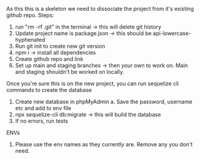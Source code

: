 As this this is a skeleton we need to dissociate the project from it's existing github repo. Steps:

1.  run "rm -rf .git" in the terminal -> this will delete git history
2.  Update project name is package.json -> this should be api-lowercase-hyphenated
3.  Run git init to create new git version
4.  npm i -> install all dependencies
5.  Create github repo and link
6.  Set up main and staging branches -> then your own to work on. Main and staging shouldn't be worked on locally.

Once you're sure this is on the new project, you can run sequelize cli commands to create the database

1. Create new database in phpMyAdmin
   a. Save the password, username etc and add to env file
2. npx sequelize-cli db:migrate -> this will build the database
3. If no errors, run tests

ENVs

1.  Please use the env names as they currently are. Remove any you don't need.
